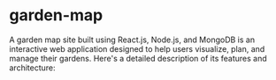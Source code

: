 # garden-map
A garden map site built using React.js, Node.js, and MongoDB is an interactive web application designed to help users visualize, plan, and manage their gardens. Here's a detailed description of its features and architecture:
